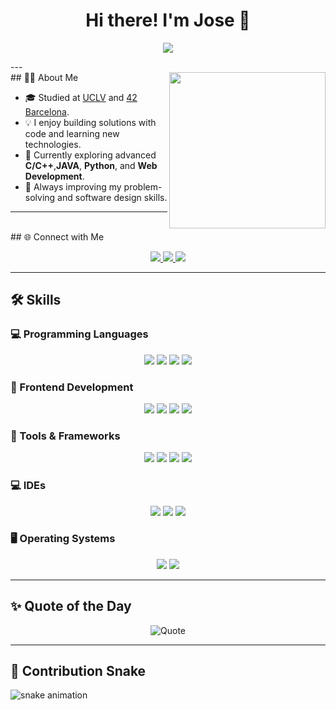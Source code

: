 <h1 align="center">
  Hi there! I'm Jose 👋
</h1>
<p align="center">
  <a href="https://github.com/DenverCoder1/readme-typing-svg">
    <img src="https://readme-typing-svg.herokuapp.com?font=Fira+Code&pause=1000&color=00BFFF&center=true&vCenter=true&width=600&lines=Computer+Science+Graduate;42Barcelona+Student;Always+Learning+Something+New!" />
  </a>
</p>
---
<br>
## 🧑‍💻 About Me
<picture>
  <img align="right" src="https://github.com/jocorrea42/jocorrea42/blob/main/83WF.gif?raw=true" width="250" />
</picture>

- 🎓 Studied at [UCLV](https://www.uclv.edu.cu/) and [42 Barcelona](https://www.42barcelona.com/es/).  
- 💡 I enjoy building solutions with code and learning new technologies.  
- 🧠 Currently exploring advanced **C/C++**,**JAVA**, **Python**, and **Web Development**.  
- 🌱 Always improving my problem-solving and software design skills.

---
<br>
## 🌐 Connect with Me

<p align="center">
  <a href="mailto:jrcorrearodriguez@gmail.com">
    <img src="https://img.shields.io/badge/Gmail-EA4335?style=for-the-badge&logo=gmail&logoColor=white" />
  </a>
  <a href="https://github.com/jocorrea42">
    <img src="https://img.shields.io/badge/GitHub-181717?style=for-the-badge&logo=github&logoColor=white" />
  </a>
  <a href="https://www.linkedin.com/in/jrcorrearodriguez/">
    <img src="https://img.shields.io/badge/LinkedIn-0A66C2?style=for-the-badge&logo=linkedin&logoColor=white" />
  </a>
</p>

---

## 🛠️ Skills

### 💻 Programming Languages
<p align="center">
  <img src="https://img.shields.io/badge/C-00599C?style=for-the-badge&logo=c&logoColor=white" />
  <img src="https://img.shields.io/badge/C++-00599C?style=for-the-badge&logo=cplusplus&logoColor=white" />
  <img src="https://img.shields.io/badge/Java-007396?style=for-the-badge&logo=java&logoColor=white" />
  <img src="https://img.shields.io/badge/Python-14354C?style=for-the-badge&logo=python&logoColor=white" />
</p>

### 🎨 Frontend Development
<p align="center">
  <img src="https://img.shields.io/badge/HTML5-E34F26?style=for-the-badge&logo=html5&logoColor=white" />
  <img src="https://img.shields.io/badge/CSS3-1572B6?style=for-the-badge&logo=css3&logoColor=white" />
  <img src="https://img.shields.io/badge/JavaScript-F7DF1E?style=for-the-badge&logo=javascript&logoColor=black" />
  <img src="https://img.shields.io/badge/React-61DAFB?style=for-the-badge&logo=react&logoColor=black" />
</p>

### 🧰 Tools & Frameworks
<p align="center">
  <img src="https://img.shields.io/badge/Git-F05033?style=for-the-badge&logo=git&logoColor=white" />
  <img src="https://img.shields.io/badge/GitHub-181717?style=for-the-badge&logo=github&logoColor=white" />
  <img src="https://img.shields.io/badge/Django-092E20?style=for-the-badge&logo=django&logoColor=white" />
  <img src="https://img.shields.io/badge/MySQL-4479A1?style=for-the-badge&logo=mysql&logoColor=white" />
</p>

### 💻 IDEs
<p align="center">
  <img src="https://img.shields.io/badge/VS%20Code-0078D7?style=for-the-badge&logo=visual-studio-code&logoColor=white" />
  <img src="https://img.shields.io/badge/JetBrains-000000?style=for-the-badge&logo=jetbrains&logoColor=white" />
  <img src="https://img.shields.io/badge/Eclipse-2C2255?style=for-the-badge&logo=eclipse&logoColor=white" />
</p>

### 🖥️ Operating Systems
<p align="center">
  <img src="https://img.shields.io/badge/Linux-FCC624?style=for-the-badge&logo=linux&logoColor=black" />
  <img src="https://img.shields.io/badge/Windows-0078D6?style=for-the-badge&logo=windows&logoColor=white" />
</p>

---

## ✨ Quote of the Day
<p align="center">
  <img src="https://quotes-github-readme.vercel.app/api?type=horizontal&theme=tokyonight&animation=grow_out_in&quoteCategory=programming" alt="Quote"/>
</p>

---
## 🐍 Contribution Snake
<picture>
  <source media="(prefers-color-scheme: dark)" srcset="https://github.com/jocorrea42/jocorrea42/blob/main/Images/snake-dark.svg?raw=true" />
  <source media="(prefers-color-scheme: light)" srcset="https://github.com/jocorrea42/jocorrea42/blob/main/Images/snake-light.svg?raw=true" />
  <img alt="snake animation" src="https://github.com/jocorrea42/jocorrea42/blob/main/Images/snake-light.svg?raw=true" />
</picture>
